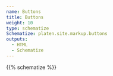 ```yaml
---
name: Buttons
title: Buttons
weight: 10
type: schematize
Schematize: platen.site.markup.buttons
outputs:
  - HTML
  - Schematize
---
```


{{% schematize %}}
